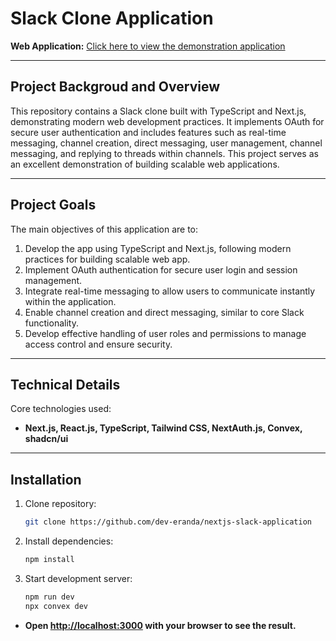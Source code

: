 # Slack Clone Application

**Web Application:** [Click here to view the demonstration application](https://nextjs-slack-application.vercel.app/)  
<hr />

## Project Backgroud and Overview
This repository contains a Slack clone built with TypeScript and Next.js, demonstrating modern web development practices. It implements OAuth for secure user authentication and includes features such as real-time messaging, channel creation, direct messaging, user management, channel messaging, and replying to threads within channels. This project serves as an excellent demonstration of building scalable web applications.
<hr />

## Project Goals
The main objectives of this application are to:

1. Develop the app using TypeScript and Next.js, following modern practices for building scalable web app.
2. Implement OAuth authentication for secure user login and session management.
3. Integrate real-time messaging to allow users to communicate instantly within the application.
4. Enable channel creation and direct messaging, similar to core Slack functionality.
5. Develop effective handling of user roles and permissions to manage access control and ensure security.
<hr />

## Technical Details
Core technologies used: 

- **Next.js, React.js, TypeScript, Tailwind CSS, NextAuth.js, Convex, shadcn/ui**
<hr />

## Installation
1. Clone repository:
   ```sh
   git clone https://github.com/dev-eranda/nextjs-slack-application

2. Install dependencies:
   ```sh
   npm install

3. Start development server:
   ```sh
   npm run dev
   npx convex dev

  - **Open [http://localhost:3000](http://localhost:3000) with your browser to see the result.**
